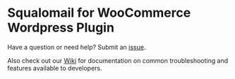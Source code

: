 # Squalomail for WooCommerce Wordpress Plugin  

Have a question or need help? Submit an [issue](https://github.com/squalomail/sqm-woocommerce/issues/new?assignees=&labels=investigating&template=bug_report.md&title=%5BBUG%5D+Description+of+Issue).

Also check out our [Wiki](https://github.com/squalomail/sqm-woocommerce/wiki) for documentation on common troubleshooting and features available to developers.
